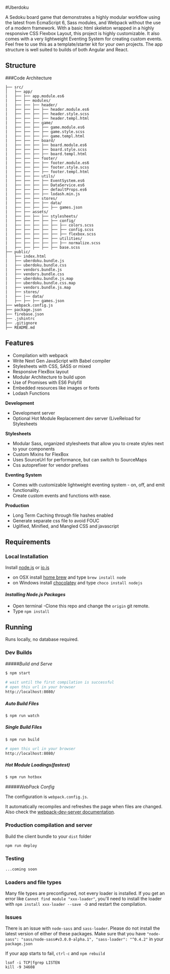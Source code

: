#Uberdoku

A Sedoku board game that demonstrates a highly modular workflow using the latest from EcmaScript 6, Sass modules, and Webpack without the use of a modern framework. With a basic html skeleton wrapped in a highly responsive CSS Flexbox Layout, this project is highly customizable. It also comes with a very lightweight Eventing System for creating custom events. Feel free to use this as a template/starter kit for your own projects. The app structure is well suited to builds of both Angular and React.


## Structure
###Code Architecture

```
├── src/
│   ├── app/
|   ├── ├── app.module.es6
|   ├── ├── modules/
|   ├── ├── ├── header/
|   ├── ├── ├── ├── header.module.es6
|   ├── ├── ├── ├── header.style.scss
|   ├── ├── ├── ├── header.templ.html
|   ├── ├── ├── game/
|   ├── ├── ├── ├── game.module.es6
|   ├── ├── ├── ├── game.style.scss
|   ├── ├── ├── ├── game.templ.html
|   ├── ├── ├── board/
|   ├── ├── ├── ├── board.module.es6
|   ├── ├── ├── ├── board.style.scss
|   ├── ├── ├── ├── board.templ.html
|   ├── ├── ├── footer/
|   ├── ├── ├── ├── footer.module.es6
|   ├── ├── ├── ├── footer.style.scss
|   ├── ├── ├── ├── footer.templ.html
|   ├── ├── ├── utils/
|   ├── ├── ├── ├── EventSystem.es6
|   ├── ├── ├── ├── DataService.es6
|   ├── ├── ├── ├── defaultProps.es6
|   ├── ├── ├── ├── lodash.min.js
|   ├── ├── ├── stores/
|   ├── ├── ├── ├── data/
|   ├── ├── ├── ├── ├── games.json
|   ├── ├── assets/
|   ├── ├── ├── ├── stylesheets/
|   ├── ├── ├── ├── ├── config/
|   ├── ├── ├── ├── ├── ├── colors.scss
|   ├── ├── ├── ├── ├── ├── config.scss
|   ├── ├── ├── ├── ├── ├── flexbox.scss
|   ├── ├── ├── ├── ├── utilities/
|   ├── ├── ├── ├── ├── ├── normalize.scss
|   ├── ├── ├── ├── ├── base.scss
├── public/
│   ├── index.html
|   ├── uberdoku.bundle.js
|   ├── uberdoku.bundle.css
|   ├── vendors.bundle.js
|   ├── vendors.bundle.css
|   ├── uberdoku.bundle.js.map
|   ├── uberdoku.bundle.css.map
|   ├── vendors.bundle.js.map 
|   ├── stores/
|   ├── |── data/
|   ├── ├── ├── games.json
├── webpack.config.js
├── package.json
├── firebase.json
├── .jshintrc
├── .gitignore
├── README.md

``` 

## Features

* Compilation with webpack
* Write Next Gen JavaScript with Babel compiler
* Stylesheets with CSS, SASS or mixed
* Responsive FlexBox layout
* Modular Architecture to build upon
* Use of Promises with ES6 Polyfill 
* Embedded resources like images or fonts
* Lodash Functions
  
**Development**
  * Development server
  * Optional Hot Module Replacement dev server (LiveReload for Stylesheets

**Stylesheets** 
  * Modular Sass, organized stylesheets that allow you to create styles 
  next to your components
  * Custom Mixins for FlexBox
  * Uses SourceUrl for performance, but can switch to SourceMaps
  * Css autoprefixer for vendor prefixes
  
**Eventing System**
  * Comes with customizable lightweight eventing system - on, off, and emit functionality.
  * Create custom events and functions with ease.
  
**Production**
  * Long Term Caching through file hashes enabled
  * Generate separate css file to avoid FOUC
  * Uglified, Minified, and Mangled CSS and javascript

## Requirements

### Local Installation
Install [node.js](https://nodejs.org) or [io.js](https://iojs.org)
* on OSX install [home brew](http://brew.sh/) and type `brew install node`
* on Windows install [chocolatey](https://chocolatey.org/) and type `choco install nodejs`

#### *Installing Node.js Packages*
- Open terminal
-Clone this repo and change the `origin` git remote.
- Type `npm install`

## Running
Runs locally, no database required.

### Dev Builds

#####*Build and Serve*

```bash
$ npm start  
 
# wait until the first compilation is successful
# open this url in your browser
http://localhost:8080/
```
##### *Auto Build Files*

```bash
$ npm run watch
```
##### *Single Build Files*

```bash
$ npm run build

# open this url in your browser
http://localhost:8080/
```
##### *Hot Module Loadings(fastest)*

```bash
$ npm run hotbox
```

#####*WebPack Config*

The configuration is `webpack.config.js`.

It automatically recompiles and refreshes the page when files are changed.
Also check the [webpack-dev-server documentation](http://webpack.github.io/docs/webpack-dev-server.html).


### Production compilation and server


Build the client bundle to your ```dist``` folder
``` bash
npm run deploy
```


### **Testing**
```bash
...coming soon
``` 

### Loaders and file types

Many file types are preconfigured, not every loader is installed. If you get an error like `Cannot find module "xxx-loader"`, you'll need to install the loader with `npm install xxx-loader --save -D` and restart the compilation.


### Issues 

There is an issue with `node-sass` and `sass-loader`. Please do not install the latest version of either of these packages. Make sure that you have
    ```
    "node-sass": "sass/node-sass#v3.0.0-alpha.1",
    "sass-loader": "^0.4.2"
    ```
 in your `package.json`
  
If your app starts to fail, `ctrl-c` and `npm rebuild`

```
lsof -i TCP|fgrep LISTEN
kill -9 34608
```    